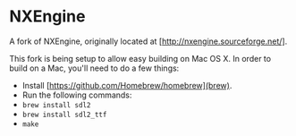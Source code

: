 # NXEngine
A fork of NXEngine, originally located at [http://nxengine.sourceforge.net/].

This fork is being setup to allow easy building on Mac OS X.  In order to build on a Mac, you'll need to do a few things:
* Install [https://github.com/Homebrew/homebrew](brew).
* Run the following commands:
 * `brew install sdl2`
 * `brew install sdl2_ttf`
 * `make`